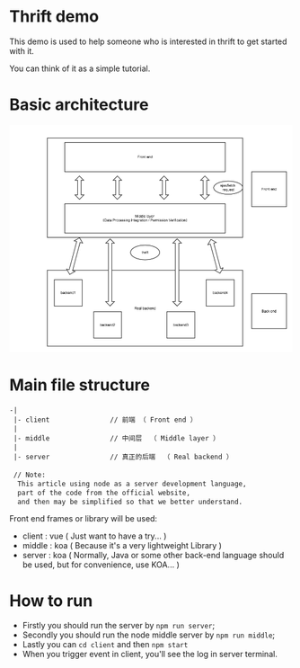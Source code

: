 # Thrift demo
This demo is used to help someone who is interested in thrift to get started with it.

You can think of it as a simple tutorial.
# Basic architecture
![](./thrift.png)
# Main file structure
```
-|
 |- client               // 前端 （ Front end ）
 |                          
 |- middle               // 中间层  （ Middle layer ）
 |  
 |- server               // 真正的后端  （ Real backend ）

 // Note:
  This article using node as a server development language,
  part of the code from the official website,
  and then may be simplified so that we better understand.

```

Front end frames or library will be used:
- client : vue ( Just want to have a try... )
- middle : koa ( Because it's a very lightweight Library )
- server : koa ( Normally, Java or some other back-end language should be used, but for convenience, use KOA... )

# How to run
- Firstly you should run the server by `npm run server`;
- Secondly you should run the node middle server by `npm run middle`;
- Lastly you can `cd client` and then `npm start`
- When you trigger event in client, you'll see the log in server terminal.
